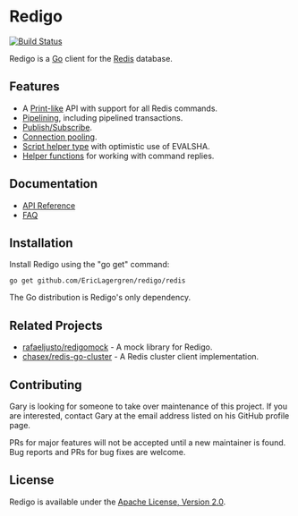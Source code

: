 Redigo
======

[![Build Status](https://travis-ci.org/EricLagergren/redigo.svg?branch=master)](https://travis-ci.org/EricLagergren/redigo)

Redigo is a [Go](http://golang.org/) client for the [Redis](http://redis.io/) database.

Features
-------

* A [Print-like](http://godoc.org/github.com/EricLagergren/redigo/redis#hdr-Executing_Commands) API with support for all Redis commands.
* [Pipelining](http://godoc.org/github.com/EricLagergren/redigo/redis#hdr-Pipelining), including pipelined transactions.
* [Publish/Subscribe](http://godoc.org/github.com/EricLagergren/redigo/redis#hdr-Publish_and_Subscribe).
* [Connection pooling](http://godoc.org/github.com/EricLagergren/redigo/redis#Pool).
* [Script helper type](http://godoc.org/github.com/EricLagergren/redigo/redis#Script) with optimistic use of EVALSHA.
* [Helper functions](http://godoc.org/github.com/EricLagergren/redigo/redis#hdr-Reply_Helpers) for working with command replies.

Documentation
-------------

- [API Reference](http://godoc.org/github.com/EricLagergren/redigo/redis)
- [FAQ](https://github.com/EricLagergren/redigo/wiki/FAQ)

Installation
------------

Install Redigo using the "go get" command:

    go get github.com/EricLagergren/redigo/redis

The Go distribution is Redigo's only dependency.

Related Projects
----------------

- [rafaeljusto/redigomock](https://godoc.org/github.com/rafaeljusto/redigomock) - A mock library for Redigo.
- [chasex/redis-go-cluster](https://github.com/chasex/redis-go-cluster) - A Redis cluster client implementation.

Contributing
------------

Gary is looking for someone to take over maintenance of this project. If you are interested, contact Gary at the email address listed on his GitHub profile page.

PRs for major features will not be accepted until a new maintainer is found.  Bug reports and PRs for bug fixes are welcome.

License
-------

Redigo is available under the [Apache License, Version 2.0](http://www.apache.org/licenses/LICENSE-2.0.html).
